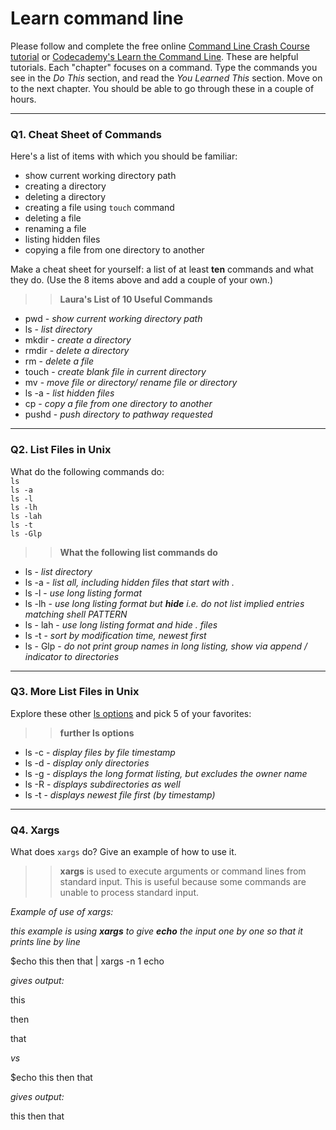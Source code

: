 # Learn command line

Please follow and complete the free online [Command Line Crash Course
tutorial](https://web.archive.org/web/20160708171659/http://cli.learncodethehardway.org/book/) or [Codecademy's Learn the Command Line](https://www.codecademy.com/learn/learn-the-command-line). These are helpful tutorials. Each "chapter" focuses on a command. Type the commands you see in the _Do This_ section, and read the _You Learned This_ section. Move on to the next chapter. You should be able to go through these in a couple of hours.

---

### Q1.  Cheat Sheet of Commands  

Here's a list of items with which you should be familiar:  
* show current working directory path
* creating a directory
* deleting a directory
* creating a file using `touch` command
* deleting a file
* renaming a file
* listing hidden files
* copying a file from one directory to another

Make a cheat sheet for yourself: a list of at least **ten** commands and what they do.  (Use the 8 items above and add a couple of your own.)  

> > **Laura's List of 10 Useful Commands**
- pwd - _show current working directory path_
- ls - _list directory_
- mkdir - _create a directory_
- rmdir - _delete a directory_
- rm - _delete a file_
- touch - _create blank file in current directory_
- mv - _move file or directory/ rename file or directory_
- ls -a - _list hidden files_
- cp - _copy a file from one directory to another_
- pushd - _push directory to pathway requested_
---

### Q2.  List Files in Unix   

What do the following commands do:  
`ls`  
`ls -a`  
`ls -l`  
`ls -lh`  
`ls -lah`  
`ls -t`  
`ls -Glp`  

> > **What the following list commands do**
- ls - _list directory_
- ls -a - _list all, including hidden files that start with ._
- ls -l - _use long listing format_
- ls -lh - _use long listing format but **hide** i.e. do not list implied entries matching shell PATTERN_
- ls - lah - _use long listing format and hide . files_
- ls -t - _sort by modification time, newest first_
- ls - Glp - _do not print group names in long listing, show via append / indicator to directories_

---

### Q3.  More List Files in Unix  

Explore these other [ls options](http://www.techonthenet.com/unix/basic/ls.php) and pick 5 of your favorites:

> > **further ls options**
- ls -c - _display files by file timestamp_
- ls -d - _display only directories_
- ls -g - _displays the long format listing, but excludes the owner name_
- ls -R - _displays subdirectories as well_
- ls -t - _displays newest file first (by timestamp)_

---

### Q4.  Xargs   

What does `xargs` do? Give an example of how to use it.

> > **xargs** is used to execute arguments or command lines from standard input. This is useful because some commands are unable to process standard input.

_Example of use of xargs:_

_this example is using **xargs** to give **echo** the input one by one so that it prints line by line_

$echo this then that | xargs -n 1 echo

_gives output:_

this

then

that


_vs_

$echo this then that

_gives output:_

this then that

 

